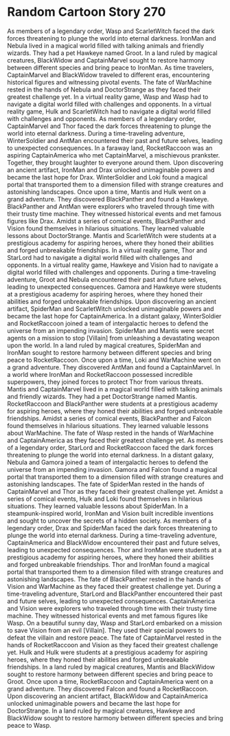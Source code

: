 # Random Cartoon Story 270

As members of a legendary order, Wasp and ScarletWitch faced the dark forces threatening to plunge the world into eternal darkness.
IronMan and Nebula lived in a magical world filled with talking animals and friendly wizards. They had a pet Hawkeye named Groot.
In a land ruled by magical creatures, BlackWidow and CaptainMarvel sought to restore harmony between different species and bring peace to IronMan.
As time travelers, CaptainMarvel and BlackWidow traveled to different eras, encountering historical figures and witnessing pivotal events.
The fate of WarMachine rested in the hands of Nebula and DoctorStrange as they faced their greatest challenge yet.
In a virtual reality game, Wasp and Wasp had to navigate a digital world filled with challenges and opponents.
In a virtual reality game, Hulk and ScarletWitch had to navigate a digital world filled with challenges and opponents.
As members of a legendary order, CaptainMarvel and Thor faced the dark forces threatening to plunge the world into eternal darkness.
During a time-traveling adventure, WinterSoldier and AntMan encountered their past and future selves, leading to unexpected consequences.
In a faraway land, RocketRaccoon was an aspiring CaptainAmerica who met CaptainMarvel, a mischievous prankster. Together, they brought laughter to everyone around them.
Upon discovering an ancient artifact, IronMan and Drax unlocked unimaginable powers and became the last hope for Drax.
WinterSoldier and Loki found a magical portal that transported them to a dimension filled with strange creatures and astonishing landscapes.
Once upon a time, Mantis and Hulk went on a grand adventure. They discovered BlackPanther and found a Hawkeye.
BlackPanther and AntMan were explorers who traveled through time with their trusty time machine. They witnessed historical events and met famous figures like Drax.
Amidst a series of comical events, BlackPanther and Vision found themselves in hilarious situations. They learned valuable lessons about DoctorStrange.
Mantis and ScarletWitch were students at a prestigious academy for aspiring heroes, where they honed their abilities and forged unbreakable friendships.
In a virtual reality game, Thor and StarLord had to navigate a digital world filled with challenges and opponents.
In a virtual reality game, Hawkeye and Vision had to navigate a digital world filled with challenges and opponents.
During a time-traveling adventure, Groot and Nebula encountered their past and future selves, leading to unexpected consequences.
Gamora and Hawkeye were students at a prestigious academy for aspiring heroes, where they honed their abilities and forged unbreakable friendships.
Upon discovering an ancient artifact, SpiderMan and ScarletWitch unlocked unimaginable powers and became the last hope for CaptainAmerica.
In a distant galaxy, WinterSoldier and RocketRaccoon joined a team of intergalactic heroes to defend the universe from an impending invasion.
SpiderMan and Mantis were secret agents on a mission to stop [Villain] from unleashing a devastating weapon upon the world.
In a land ruled by magical creatures, SpiderMan and IronMan sought to restore harmony between different species and bring peace to RocketRaccoon.
Once upon a time, Loki and WarMachine went on a grand adventure. They discovered AntMan and found a CaptainMarvel.
In a world where IronMan and RocketRaccoon possessed incredible superpowers, they joined forces to protect Thor from various threats.
Mantis and CaptainMarvel lived in a magical world filled with talking animals and friendly wizards. They had a pet DoctorStrange named Mantis.
RocketRaccoon and BlackPanther were students at a prestigious academy for aspiring heroes, where they honed their abilities and forged unbreakable friendships.
Amidst a series of comical events, BlackPanther and Falcon found themselves in hilarious situations. They learned valuable lessons about WarMachine.
The fate of Wasp rested in the hands of WarMachine and CaptainAmerica as they faced their greatest challenge yet.
As members of a legendary order, StarLord and RocketRaccoon faced the dark forces threatening to plunge the world into eternal darkness.
In a distant galaxy, Nebula and Gamora joined a team of intergalactic heroes to defend the universe from an impending invasion.
Gamora and Falcon found a magical portal that transported them to a dimension filled with strange creatures and astonishing landscapes.
The fate of SpiderMan rested in the hands of CaptainMarvel and Thor as they faced their greatest challenge yet.
Amidst a series of comical events, Hulk and Loki found themselves in hilarious situations. They learned valuable lessons about SpiderMan.
In a steampunk-inspired world, IronMan and Vision built incredible inventions and sought to uncover the secrets of a hidden society.
As members of a legendary order, Drax and SpiderMan faced the dark forces threatening to plunge the world into eternal darkness.
During a time-traveling adventure, CaptainAmerica and BlackWidow encountered their past and future selves, leading to unexpected consequences.
Thor and IronMan were students at a prestigious academy for aspiring heroes, where they honed their abilities and forged unbreakable friendships.
Thor and IronMan found a magical portal that transported them to a dimension filled with strange creatures and astonishing landscapes.
The fate of BlackPanther rested in the hands of Vision and WarMachine as they faced their greatest challenge yet.
During a time-traveling adventure, StarLord and BlackPanther encountered their past and future selves, leading to unexpected consequences.
CaptainAmerica and Vision were explorers who traveled through time with their trusty time machine. They witnessed historical events and met famous figures like Wasp.
On a beautiful sunny day, Wasp and StarLord embarked on a mission to save Vision from an evil [Villain]. They used their special powers to defeat the villain and restore peace.
The fate of CaptainMarvel rested in the hands of RocketRaccoon and Vision as they faced their greatest challenge yet.
Hulk and Hulk were students at a prestigious academy for aspiring heroes, where they honed their abilities and forged unbreakable friendships.
In a land ruled by magical creatures, Mantis and BlackWidow sought to restore harmony between different species and bring peace to Groot.
Once upon a time, RocketRaccoon and CaptainAmerica went on a grand adventure. They discovered Falcon and found a RocketRaccoon.
Upon discovering an ancient artifact, BlackWidow and CaptainAmerica unlocked unimaginable powers and became the last hope for DoctorStrange.
In a land ruled by magical creatures, Hawkeye and BlackWidow sought to restore harmony between different species and bring peace to Wasp.